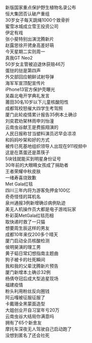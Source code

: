 新版国家重点保护野生植物名录公布  
恒大集团否认破产重组  
30岁女子每天跳绳1000个致骨折  
蜜雪冰城成立雪王投资公司  
伊定有戏  
张小斐特别出演沈腾新片  
赵露思徐开骋身高差好萌  
今天星期二实则周一  
真我GT Neo2  
50岁女主管被迫退休获赔46万  
蛋挞的挞是第四声  
外交部回应朝鲜试射导弹  
海军军宣顶配宣传片  
iPhone13官方保护壳曝光  
吴磊北电开学典礼发言  
莆田30名10岁以下儿童核酸阳性  
成都驾校怒催大四学生考驾照  
厦门此轮疫情累计报告35例本土确诊  
刘奕君劝架林雨申刘怡潼  
云南虫谷献王是费振翔演的  
人民日报称甘当塑料演员迟早会凉凉  
和妈妈吵架和好的方式  
被传已死基地组织领导人出现在911视频中  
这是在蒸蛋还是蒸筷子  
5块钱就能买到明星身份证号  
30年前的大眼睛女孩成了捐助者  
王者荣耀中秋皮肤  
一绪寿喜烧致歉  
Met Gala红毯  
四川三年内将为游客免押金100亿  
奇奇怪怪的耳机名  
泉州通报3例新增确诊病例轨迹  
美无人机操作员大都是电子游戏玩家  
朴彩英MetGala红毯亮相  
取快递时救了一只猫  
想要周生辰这样的男友  
成都10年来仅200多个晴天  
厦门启动全员核酸检测  
侯明昊演的理工男  
黄子韬日常幻想指南主题曲  
狗子被卡的社死瞬间  
我和我的父辈沈腾新片预告  
厦门新增本土确诊32例  
杨倩夺冠后成大型追星现场  
福建疫情  
粉头利用粉丝反向圈钱  
阿云嘎被征服征服了  
卡戴珊全黑蒙面造型  
大姐创业开自习室年亏20万  
云南虫谷大结局你满意吗  
拥有了65个新舍友  
摩托车深夜无人驾驶自己启动跑了  
没想到匿名了还会社死  
